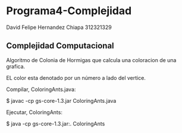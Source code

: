 # Programa4-Complejidad
David Felipe Hernandez Chiapa
312321329

Complejidad Computacional
-------------------------------------------------------------------
Algoritmo de Colonia de Hormigas que calcula una coloracion de una grafica.

EL color esta denotado por un número a lado del vertice.


Compilar, ColoringAnts.java:

$ javac -cp gs-core-1.3.jar ColoringAnts.java


Ejecutar, ColoringAnts:

$ java -cp gs-core-1.3.jar:. ColoringAnts
